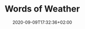 ---
title: "Words of Weather"
date: 2020-09-09T17:32:36+02:00
draft: false
aspect: "mediamateriality"
authors: ["Jussi Parikka", "Daphne Dragona"]
link: "https://www.onassis.org/culture/publications/words-of-weather-a-glossary"
medium: "book"
year: 2022
tags: ["weather"]
notReferenced: true
weight: 11
---